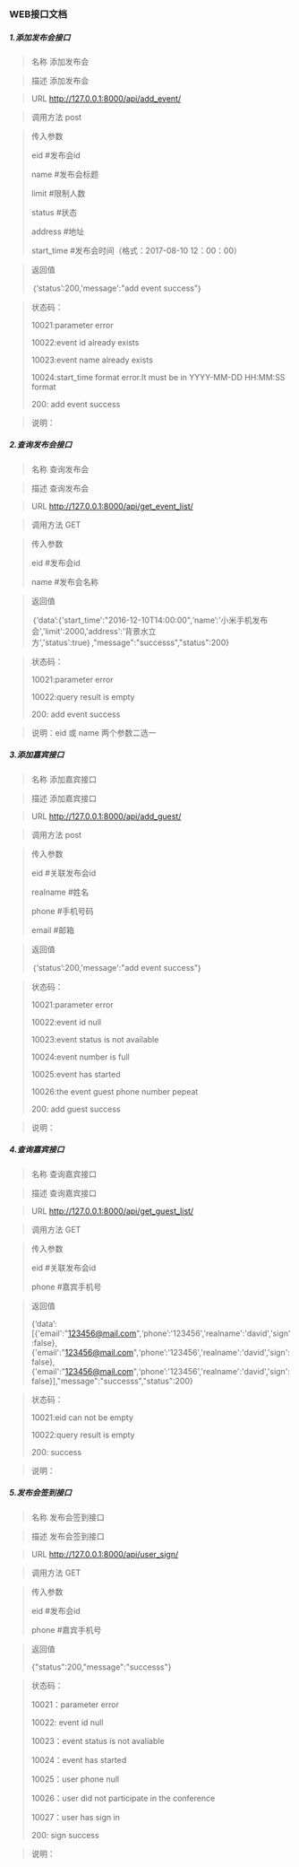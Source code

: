 ### WEB接口文档

##### 1.添加发布会接口

> 名称  添加发布会

> 描述   添加发布会

> URL http://127.0.0.1:8000/api/add_event/

> 调用方法  post

> 传入参数   
>
>  eid     #发布会id
>
> name   #发布会标题
>
> limit    #限制人数
>
> status #状态
>
> address #地址
>
> start_time #发布会时间（格式：2017-08-10 12：00：00）

> 返回值
>
> ｛‘status’:200,'message':"add event success"｝

> 状态码：
>
> 10021:parameter  error   
>
> 10022:event id already exists   
>
> 10023:event name already exists
>
> 10024:start_time format error.It must be in YYYY-MM-DD HH:MM:SS format
>
> 200:    add event success

> 说明：

##### 2.查询发布会接口

> 名称  查询发布会

> 描述   查询发布会

> URL http://127.0.0.1:8000/api/get_event_list/

> 调用方法  GET

> 传入参数   
>
>  eid     #发布会id
>
> name   #发布会名称

> 返回值
>
> ｛‘data’:{'start_time':"2016-12-10T14:00:00",‘name’:'小米手机发布会','limit':2000,'address':'背景水立方','status':true｝,"message":"successs","status":200}

> 状态码：
>
> 10021:parameter  error   
>
> 10022:query result is empty 
>
> 200:    add event success

> 说明：eid 或 name 两个参数二选一

##### 3.添加嘉宾接口

> 名称  添加嘉宾接口

> 描述     添加嘉宾接口

> URL http://127.0.0.1:8000/api/add_guest/

> 调用方法  post

> 传入参数   
>
>  eid     #关联发布会id
>
> realname   #姓名
>
> phone    #手机号码
>
> email     #邮箱

> 返回值
>
> ｛‘status’:200,'message':"add event success"｝

> 状态码：
>
> 10021:parameter  error   
>
> 10022:event id null    
>
> 10023:event status is not available
>
> 10024:event number is full 
>
> 10025:event has started
>
> 10026:the event guest phone number pepeat 
>
> 200:    add guest success

> 说明：

##### 4.查询嘉宾接口

> 名称  查询嘉宾接口

> 描述   查询嘉宾接口

> URL http://127.0.0.1:8000/api/get_guest_list/

> 调用方法  GET

> 传入参数   
>
>  eid     #关联发布会id
>
> phone   #嘉宾手机号

> 返回值
>
> {‘data’:[{'email':"123456@mail.com",‘phone’:'123456','realname':'david','sign':false},{'email':"123456@mail.com",‘phone’:'123456','realname':'david','sign':false},{'email':"123456@mail.com",‘phone’:'123456','realname':'david','sign':false}],"message":"successs","status":200}

> 状态码：
>
> 10021:eid can not be empty
>
> 10022:query result is empty 
>
> 200:  success

> 说明：

##### 5.发布会签到接口

> 名称  发布会签到接口

> 描述   发布会签到接口

> URL http://127.0.0.1:8000/api/user_sign/

> 调用方法  GET

> 传入参数   
>
>  eid     #发布会id
>
> phone   #嘉宾手机号

> 返回值
>
> {"status":200,"message":"successs"}

> 状态码：
>
> 10021：parameter error
>
> 10022:  event id null 
>
> 10023：event status is not avaliable 
>
> 10024：event has started
>
> 10025：user phone null
>
> 10026：user did not participate in the conference
>
> 10027：user has sign in
>
> 200:  sign success

> 说明：